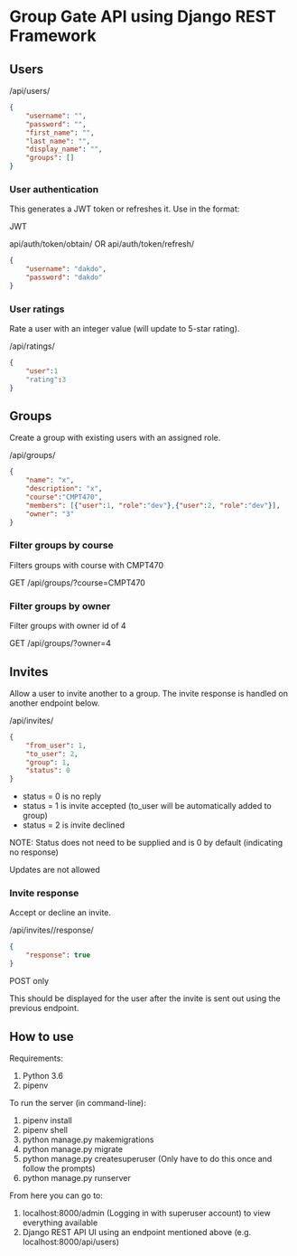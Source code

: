 # Group Gate API using Django REST Framework

## Users

/api/users/

```json
{
    "username": "",
    "password": "",
    "first_name": "",
    "last_name": "",
    "display_name": "",
    "groups": []
}
```

### User authentication

This generates a JWT token or refreshes it. Use in the format:

JWT <token>

api/auth/token/obtain/  OR   api/auth/token/refresh/

```json
{
    "username": "dakdo",
    "password": "dakdo"
}
```

### User ratings

Rate a user with an integer value (will update to 5-star rating).

/api/ratings/

```json
{
    "user":1
    "rating":3
}
```

## Groups

Create a group with existing users with an assigned role.

/api/groups/

```json
{
    "name": "x",
    "description": "x",
    "course":"CMPT470",
    "members": [{"user":1, "role":"dev"},{"user":2, "role":"dev"}],
    "owner": "3"
}
```

### Filter groups by course

Filters groups with course with CMPT470

GET
/api/groups/?course=CMPT470


### Filter groups by owner

Filter groups with owner id of 4

GET
/api/groups/?owner=4


## Invites

Allow a user to invite another to a group. The invite response is handled on another endpoint below.

/api/invites/

```json
{
    "from_user": 1,
    "to_user": 2,
    "group": 1,
    "status": 0
}
```

* status = 0 is no reply
* status = 1 is invite accepted (to_user will be automatically added to group)
* status = 2 is invite declined

NOTE: Status does not need to be supplied and is 0 by default (indicating no response)

Updates are not allowed

### Invite response

Accept or decline an invite.

/api/invites/<id>/response/

```json
{
	"response": true
}
```

POST only

This should be displayed for the user after the invite is sent out using the previous endpoint.


## How to use

Requirements:
1. Python 3.6
2. pipenv

To run the server (in command-line):
1. pipenv install
2. pipenv shell
3. python manage.py makemigrations
4. python manage.py migrate
5. python manage.py createsuperuser (Only have to do this once and follow the prompts)
6. python manage.py runserver

From here you can go to:
1. localhost:8000/admin (Logging in with superuser account) to view everything available
2. Django REST API UI using an endpoint mentioned above (e.g. localhost:8000/api/users)